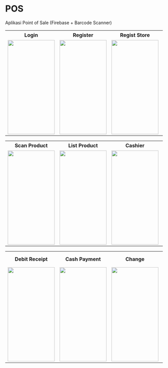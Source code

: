 # POS
Aplikasi Point of Sale (Firebase + Barcode Scanner)

<table >
  <tr>
    <th align="center">Login</th>
    <th align="center">Register</th>
    <th align="center">Regist Store</th>
    <th align="center">Main</th>
    <th align="center">Add Product</th>
  </tr>
  <tr>
    <td align="left"><img src="https://user-images.githubusercontent.com/54391306/71304186-bcd11480-23f5-11ea-9ca7-3cea968dd595.jpeg" width="150" height="300"></td>
    <td align="right"><img src="https://user-images.githubusercontent.com/54391306/71304250-cc9d2880-23f6-11ea-8fe8-a18c12c85047.jpeg" width="150" height="300"></td>
    <td align="left"><img src="https://user-images.githubusercontent.com/54391306/71304305-74b2f180-23f7-11ea-985a-780d305cdaf8.jpeg" width="150" height="300"></td>
    <td align="left"><img src="https://user-images.githubusercontent.com/54391306/71304311-809eb380-23f7-11ea-84e6-63687f414127.jpeg" width="150" height="300"></td>
    <td align="left"><img src="https://user-images.githubusercontent.com/54391306/71304319-91e7c000-23f7-11ea-87bc-a56b5d5da2fa.jpeg" width="150" height="300"></td>
  </tr>
</table>

<table >
  <tr>
    <th align="center">Scan Product</th>
    <th align="center">List Product</th>
    <th align="center">Cashier</th>
    <th align="center">Payment</th>
    <th align="center">Debit Payment</th>
  </tr>
  <tr>
    <td align="left"><img src="https://user-images.githubusercontent.com/54391306/71304322-9d3aeb80-23f7-11ea-912a-d61ec2b9dbaa.jpeg" width="150" height="300"></td>
    <td align="right"><img src="https://user-images.githubusercontent.com/54391306/71304329-af1c8e80-23f7-11ea-904b-72dbc3f98ff8.jpeg" width="150" height="300"></td>
    <td align="left"><img src="" width="150" height="300"></td>
    <td align="left"><img src="" width="150" height="300"></td>
    <td align="left"><img src="" width="150" height="300"></td>
  </tr>
</table>

<table >
  <tr>
    <th align="center">Debit Receipt</th>
    <th align="center">Cash Payment</th>
    <th align="center">Change</th>
    <th align="center">My Store</th>
    <th align="center">History Transaction</th>
  </tr>
  <tr>
    <td align="left"><img src="" width="150" height="300"></td>
    <td align="right"><img src="" width="150" height="300"></td>
    <td align="left"><img src="" width="150" height="300"></td>
    <td align="left"><img src="" width="150" height="300"></td>
    <td align="left"><img src="" width="150" height="300"></td>
  </tr>
</table>

